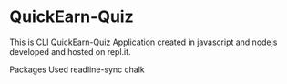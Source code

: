 # QuickEarn-Quiz
This is CLI QuickEarn-Quiz Application created in javascript and nodejs developed and hosted on repl.it.

Packages Used
readline-sync
chalk
